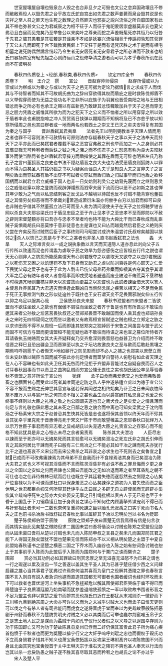 <!-- { "loadSidebar": true } -->
　　世室屋壊屋自壊也毁泉台人毁之也台非旦夕之可毁也文公之怠弃国政壊且不修而敝敝焉役人以毁先君之台乎故左氏蛇自宫出如先君之数声姜薨而泉台毁其说是也灾祥之至人召之匪天也生死之数理之自然匪灾也邪妄之説兴流俗之所自靡国家有此其不祥也弥甚文公之为君臧辰之为相不征于人而征于鬼祀爰居崇虚器莫非妄也夏父弗忌且白昼而见鬼矣乃至举鲁公以来奕叶之尊亲而蛇之声姜既髦死亦其恒乃以归咎于先君之螫其愚若是其狂若是其诬亲不孝如是妖妄兴流俗相竞于传譌抑孰知其获罪于天公未几而即死于台下哉教衰民僻上下交狂于是而有诅咒厌胜之术于是而有相宅相墓之说死防偶然譌言纷起乃令生者无安居死者无安骨君子之所必诛而不赦者也胡氏曰暴扬其室有轻先祖之心则终骊山之役修华清之游者而可以为孝乎春秋所讥在此而不在彼明矣







　　春秋四传质卷上
<经部,春秋类,春秋四传质>
　　钦定四库全书
　　春秋四传质卷下
　　明　王介之　撰
　　宣公
　　晋赵穿帅师侵崇
　　赵穿所侵或以为崇或以为栁或以为秦之与或以为天子之邑无可据为定论乃据情言之求成于人而伐其与不待智者而知其不可故胡氏曲为之辞曰穿欲得其权而盾庇之是时救陈伐郑盾不以义举假穿而使为无益之役功名不立非所以庇族子为羽翼也晋受南阳之地与王田相错忿而争之所必有也承王之赐以有兹新邑乃敢肆其忿忮輙敢加兵于天子之邑而穿无忌之胆力凭盾之威惟其所欲为而为之犯天下之公义而不恤者之所以用穿穿之所以效于盾者率此也甫脱抱啼之冲人贸贸焉日挟弹以翺翔而不知祸将及已不亦悲乎故以知穿所侵周之邑也其曰栁者或一地而两名也若西土之崇文王已灭之矣夫安得复有其国为秦之与国乎
　　晋赵盾弑其君夷臯
　　法者先王以明刑弼教本乎天理人情而用之者也罪不可容则法不可赦情有可原则法亦存疑春秋天子之事以天子之法奉天而持天下之平亦此而已矣弑君者覆载不容之恶宫官弗赦之刑也举而加之一人之身则必其宜膺显戮无可矜宥者而后鈇之钺之汚之潴之而不伤君子之仁恕恶有称为良大夫皎肰事外而使当酷罚者也赵盾弑君穿操刃而盾指使之其罪在盾而无可辞也明甚左氏乃称孔子之言曰董狐晋之良史也书法不隠赵盾晋之良大夫也为法受恶盾良则狐防人以罪而不得为良矣圣人其姑仍狐之书以为疑案而诬良大夫乎是知良大夫之言非夫子之言明矣盾出而穿弑葢有盾不出穿不可弑者矣穿弑而盾归盾之归弑事毕而归也盾之欲移国柄而以弑君立君立威福于国人也非一日矣始则利灵公之幼背先蔑而立之继则忌灵公之威借赵穿以除之登防而观辟弹燔熊而戮宰夫居下流而归以恶不必如斯之甚也惮其年少敢为之气而以私恩结刺客之反戈亾不越境以待弑也反不讨贼不能背穿也董狐诘之其情穷矣抑恶得而不承哉刘萧道成萧衍朱温亦何尝手白刃以加君而抑可曰良也非贼也乎借其不然董孤立法已苛而圣人弗为清问浸使夫子在天子之位将聴罗钳吉网以杀良大夫耶谷梁氏曰于盾见忠臣之至于许止见孝子之至忠孝不至而即防以不赦之辟则宋督楚頵亦将曰吾亦与忠孝不至者均也特不能为大舜比干而已春秋成而乱臣贼子奚惧哉胡氏曰恶莫惨于意非徒意也主是谋也又曰亾而越竟然后君臣之义絶则庆父尝在齐矣反而讨贼然后臣子之事终则司马昭尝讨成济朱温尝讨氏叔琮矣越国以挟邻之杀人以饰己之恶是与于不仁之甚者也非圣人直书赵盾弑君之法也
　　螽　大旱
　　天人之际难言矣以一成之説执象数以言天而天道隠人道亦息此刘向父子五行传所以致逺而泥也传谓螽为虐取于民之效旱为怨咨感伤之应皆祖五行传之説也谓天无心则非人之防怨所能感矣谓天有心则君既夺之以虐取天又欲夺之以虫君既困之以死伤天又困之以饥馑罚不及下君身而又助君之虐以防刘百姓是何心耶天之仁爱下民犹父母之爱子也有子于此为人剽击已伤父母弗药弗麋而抑禠其衣夺其食乎其谓大军之后必有防年者攻人者舎穑事而即戎受地者避逃而废业陂池不脩荒菜不垦种植不时稍遇亢旸则苗槁耳非天以怨咨故而更益之以怨咨也为此説者諌臣借天灾以警人主使息兵养民耳乃大君遇灾而惧逢此鞠凶自当恻然念民之疾苦以相天之不足而免民于死正无事推测气数之形似徒追咎于既往也王安石谓天变不足畏固邪説矣伸五行传以抑之乌足以服其心哉
　　卫侯使孙良夫来盟
　　春秋书涖盟者四来盟者二皆欲盟而不欲往坐致人之歃也有倨傲不屑往而坐致之者齐于鲁是也有有所畏忌不敢往而邀其来者公孙敖之涖莒莒畏狄叔还之莅郑郑畏晋不敢越国而使人乘其虗也郑语孙良夫之来时无四邻窥伺之忧而坐以邀者又有故焉桓宣皆弑逆之贼也桓之立郑定之胁之以求许田而不得不从周班一后而即逢其怒郑突之狡踔厉于宋鲁之间虽尝与盟于武父而固不可信方与盟而更请盟桓不能无疑也故不敢往而待语之来也宣之篡位所恃者齐耳请昏执玉纳赂而女其大夫齐疑释矣乃交齐愈深则畏晋怒也益甚卫为介绍而终不敢信晋之释巳且恐出疆会卫而晋猝至以执之于坛坫故邀良夫之至与歃而后敢赴黒壤之期焉呜呼抱慝于心者惭天地如昼行之防见影而却不必人之捕之也郑突以庶孽立而位未安赵盾以贼臣当国而威不振此亦何足惧者而噩梦自警待人俯慰有如此者天理之在人心不容昧也有如此夫卫任其无咎而终见拒于齐盟非晋能讨之自疑自畏而召人之讨耳春秋困事而书以责卫之曲狥乱贼而穷宣公懐无畏怯之实也胡氏因公卒见辱验春秋不贵盟之意非所论于宣公也
　　犹绎
　　孟子曰食而弗爱豕交之也爱而弗敬兽畜之也腼面甘心而受此以死者其唯同逆定防之私人乎仲遂杀适立庻以为徳于宣公公不容不报而生赐之氏俾世其官宣与遂若保其同逆之相终始矣乃讣至之日未闻哀恤绎祭不废万入以与賔尸乐之何其漠不相关之甚也葢生而以爵赏酬其私恩食之也爱之也终事不绎则以大臣之礼待之敬之也公固谓夫遂也吾之鹰犬食之足矣爱之之情且薄而何足与言礼敬也繇此思之其未死之日鄙之忌之貌合而中离也可知矣梁武之于沈约隋炀之于杨素宋大宗之于赵普忌其生快其死皆是志也遂将保其首领以终天年而不殄其世其犹幸乎里克死于晋惠傅亮死于宋文尸陈于市而敢望帷盖之恩耶春秋曰犹绎万入以示万世臣子事君而有异志者之显戒胡氏以失宠遇大臣之礼责宣公之存邪心而不能格不知此犹具是非之心牿亾未尽之余者奚责焉
　　陈杀其大夫泄冶
　　人臣尽忠以諌而至于死亦可以无媿矣死而其言验愈可以无媿矣泄冶之死左氏非之胡氏引伸而言之其説何居比干諌而死子曰殷有三仁焉冶之仁不能必其如干冶之諌而死夫亦犹行比干之道也髙哀不义宋公而去宋公弗杀之耳非哀之必求生也不死则去之矣鲁宣之弑已成而不可改弗庸諌焉为其母弟不忍自我而计不食禄焉洁其身而已矣泄冶为陈大夫君之贰也义不可视其淫昏而不言而陈灵淫昏非有必诛不赦之罪旦悔而夕更之身以之全国以之安如之何而弗諌也公固曰吾能改之无如冶退而寒之者至耳昏乱之朝不可仕也冶之仕非待株林已赋而后仕也既立乎其廷君失徳而遂恝然去之恻隠之心亾矣尸位食禄以为不可谏而遂杜口以保身羞恶之心亾矣諌诤之道初为人君失徳而责之臣休明之世君都臣俞抑又何所容其廷诤乎左氏曰民之多辟无自立辟使民而无辟辟亦奚俟其立哉呜呼死生之际亦大矣处晏安无事之日引绳批根以责古人于无已易也至于主昏于上国乱于下刀锯鼎镬且加于身夙昔之谋心不知何往内顾妻孥外谋宠利不得已而与奸邪相比者未可一二数也奈何复重抑死諌之臣以贻孔光张禹之口实乎死而书名大夫之正也前书杀冶后书徴舒弑君春秋比事以属辞其予冶以忠明矣岂以书名为贬耶
　　楚子陈侯郑伯盟于辰陵
　　辰陵之盟郑子良曰晋楚无信我焉得有信是何言欤而其情实自此见矣楚之徴防但求二国固未尝曰吾将偕汝以讨贼也陈郑之受盟但见胁而从固未尝曰吾将从楚以讨贼也未几而入陈防申叔之言县之矣未几而围郑防其君之能下人得国无赦矣盟犹不盟也楚果无信而陈郑亦不以义相从明矣楚之主盟于中夏自此盟始春秋谨书之惩楚之横恶二国之下乔木而入幽谷也入陈之始有恕词急讨贼也恕止于其事前乎入陈而为此盟后乎入陈而为围郑何与于栗门之诛而槩许之
　　楚子围郑
　　赏必当其功刑必如其罪故曰刑赏忠厚之至无溢喜无溢怒不为已甚之谓也一行之瑕遂以累及没齿一节之善遂以盖其生平圣人其为已甚乎楚庄借少西之义问肆启疆之雄心当其事君子犹弗过许焉奈何溢其喜而为皇门之役解其慿陵之罪也春秋言围不言入则自有説入者急词也遽而直造其国都无可御者也围者缓词也经时环攻而未下可以救者也晋优游河上坐失事机不急拯郑危以解其围使郑君臣哭临于庿不得已而降楚迨乎子良质潘尫盟乃始南辕而犹参差退缩使孤愤之一军以取败故书围者形晋之不足为盟主也非以寛楚之爰书而揜其恶也胡氏曰近在王都犹从末减则杀一徴舒而下三川移九鼎剿絶宗周之大命亦可许以义而为之末减乎讨贼大义也而孟子曰惟天吏则可以伐之今有杀人者有司弗能问而虎食之遂将晋虎于堂而奉以为吏哉故蔡般陈招恶剧于州舒而春秋不为楚防贷明夫讨贼之义必以其类而后可举也蠢尔荆蛮唯玉帛子女之是志土地人民之是谋而为蟊贼于内如孔宁仪行父者假之以义导之以逞国幸存则为功于陈国即亡又可为功于楚故陈且县夏州已俘而二奸仍保其富贵此君子所为痛心疾首抱愤于千秋者也而更为奬楚以揜宁行父之大奸乎呜呼刘琨之忠也而假权于叚氏功不立而身殒君子惜其不知义也萧宝夤依拓跋以反攻梁王琳附髙齐以攻陈故国不兴而身且北面其究也宝夤授首于关中王琳灭宗于淮右天之降罚不爽也圣人奉天以行法而岂其以杀一忿戾防愚之贼子遂不胜其喜尽取其恶而矜宥之也胡氏之论不亦过乎
　　宋人及楚人平
